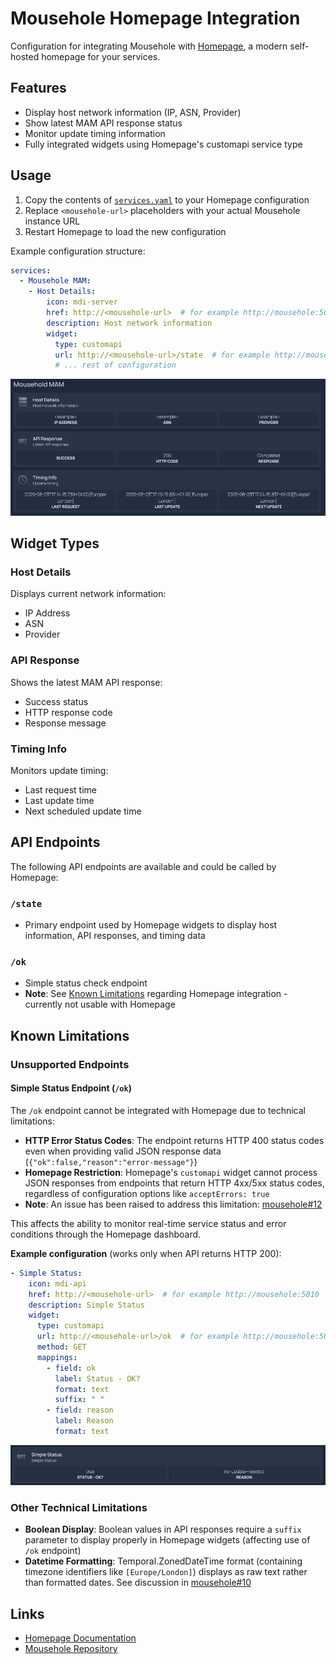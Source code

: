# Mousehole Homepage Integration

Configuration for integrating Mousehole with [Homepage](https://gethomepage.dev), a modern self-hosted homepage for your services.

## Features

- Display host network information (IP, ASN, Provider)
- Show latest MAM API response status
- Monitor update timing information
- Fully integrated widgets using Homepage's customapi service type

## Usage

1. Copy the contents of [`services.yaml`](./services.yaml) to your Homepage configuration
2. Replace `<mousehole-url>` placeholders with your actual Mousehole instance URL
3. Restart Homepage to load the new configuration

Example configuration structure:
```yaml
services:
  - Mousehole MAM:
    - Host Details:
        icon: mdi-server
        href: http://<mousehole-url>  # for example http://mousehole:5010
        description: Host network information
        widget:
          type: customapi
          url: http://<mousehole-url>/state  # for example http://mousehole:5010/state
          # ... rest of configuration
```

![Homepage Widgets Example](./docs/homepage-widgets.png)


## Widget Types

### Host Details
Displays current network information:
- IP Address
- ASN
- Provider

### API Response
Shows the latest MAM API response:
- Success status
- HTTP response code
- Response message

### Timing Info
Monitors update timing:
- Last request time
- Last update time
- Next scheduled update time

## API Endpoints

The following API endpoints are available and could be called by Homepage:

### `/state`
- Primary endpoint used by Homepage widgets to display host information, API responses, and timing data

### `/ok`
- Simple status check endpoint
- **Note**: See [Known Limitations](#simple-status-endpoint-ok) regarding Homepage integration - currently not usable with Homepage

## Known Limitations

### Unsupported Endpoints

#### Simple Status Endpoint (`/ok`)
The `/ok` endpoint cannot be integrated with Homepage due to technical limitations:

- **HTTP Error Status Codes**: The endpoint returns HTTP 400 status codes even when providing valid JSON response data (`{"ok":false,"reason":"error-message"}`)
- **Homepage Restriction**: Homepage's `customapi` widget cannot process JSON responses from endpoints that return HTTP 4xx/5xx status codes, regardless of configuration options like `acceptErrors: true`
- **Note**: An issue has been raised to address this limitation: [mousehole#12](https://github.com/t-mart/mousehole/issues/12)

This affects the ability to monitor real-time service status and error conditions through the Homepage dashboard.

**Example configuration** (works only when API returns HTTP 200):
```yaml
- Simple Status:
    icon: mdi-api
    href: http://<mousehole-url>  # for example http://mousehole:5010
    description: Simple Status
    widget:
      type: customapi
      url: http://<mousehole-url>/ok  # for example http://mousehole:5010/ok
      method: GET
      mappings:
        - field: ok
          label: Status - OK?
          format: text
          suffix: " "
        - field: reason
          label: Reason
          format: text
```

![Simple Status Widget Example](./docs/homepage-simple-status.png)

### Other Technical Limitations

- **Boolean Display**: Boolean values in API responses require a `suffix` parameter to display properly in Homepage widgets (affecting use of `/ok` endpoint)
- **Datetime Formatting**: Temporal.ZonedDateTime format (containing timezone identifiers like `[Europe/London]`) displays as raw text rather than formatted dates. See discussion in [mousehole#10](https://github.com/t-mart/mousehole/issues/10#issuecomment-3172929431)

## Links

- [Homepage Documentation](https://gethomepage.dev)
- [Mousehole Repository](https://github.com/t-mart/mousehole)
